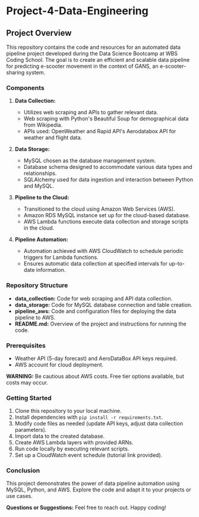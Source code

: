 # Project-4-Data-Engineering

## Project Overview
This repository contains the code and resources for an automated data pipeline project developed during the Data Science Bootcamp at WBS Coding School. The goal is to create an efficient and scalable data pipeline for predicting e-scooter movement in the context of GANS, an e-scooter-sharing system.

### Components

1. **Data Collection:**
    - Utilizes web scraping and APIs to gather relevant data.
    - Web scraping with Python's Beautiful Soup for demographical data from Wikipedia.
    - APIs used: OpenWeather and Rapid API's Aerodatabox API for weather and flight data.

2. **Data Storage:**
    - MySQL chosen as the database management system.
    - Database schema designed to accommodate various data types and relationships.
    - SQLAlchemy used for data ingestion and interaction between Python and MySQL.

3. **Pipeline to the Cloud:**
    - Transitioned to the cloud using Amazon Web Services (AWS).
    - Amazon RDS MySQL instance set up for the cloud-based database.
    - AWS Lambda functions execute data collection and storage scripts in the cloud.

4. **Pipeline Automation:**
    - Automation achieved with AWS CloudWatch to schedule periodic triggers for Lambda functions.
    - Ensures automatic data collection at specified intervals for up-to-date information.

### Repository Structure

- **data_collection:** Code for web scraping and API data collection.
- **data_storage:** Code for MySQL database connection and table creation.
- **pipeline_aws:** Code and configuration files for deploying the data pipeline to AWS.
- **README.md:** Overview of the project and instructions for running the code.

### Prerequisites

- Weather API (5-day forecast) and AeroDataBox API keys required.
- AWS account for cloud deployment.

**WARNING:** Be cautious about AWS costs. Free tier options available, but costs may occur.

### Getting Started

1. Clone this repository to your local machine.
2. Install dependencies with `pip install -r requirements.txt`.
3. Modify code files as needed (update API keys, adjust data collection parameters).
4. Import data to the created database.
5. Create AWS Lambda layers with provided ARNs.
6. Run code locally by executing relevant scripts.
7. Set up a CloudWatch event schedule (tutorial link provided).

### Conclusion

This project demonstrates the power of data pipeline automation using MySQL, Python, and AWS. Explore the code and adapt it to your projects or use cases.

**Questions or Suggestions:** Feel free to reach out. Happy coding!
